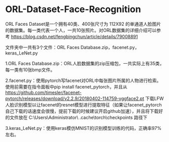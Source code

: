 # ORL-Dataset-Face-Recognition
ORL Faces Dataset是一个拥有40类、400张尺寸为 112X92 的单通道人脸图片的数据集。每一类代表一个人，一共10张照片。对ORL数据集的详细介绍可以参考 https://blog.csdn.net/fengbingchun/article/details/79008891 

文件夹中一共有3个文件：ORL Faces Database.zip，facenet.py，keras_LeNet.py

1.ORL Faces Database.zip：ORL人脸数据集的zip压缩包，一共实际上有35类，每一类有10张bmp文件。


2.facenet.py：使用pytorch写facenet对ORL中每张图片所属的人物进行检索。使用前需要在指令面板中pip install facenet_pytorch，并且从 https://github.com/timesler/facenet-pytorch/releases/download/v2.2.9/20180402-114759-vggface2.pt 下载LFW人脸识别模型以让facenet的resnet模型进行提取特征（如果让facenet_pytorch自己下载的话速度会很慢，提前下载的时候建议开启github加速），并且将下载好的文件放在 C:\Users\Administrator\ .cache\torch\checkpoints 路径下

3.keras_LeNet.py：使用keras模仿MNIST的识别模型训练的代码，正确率97%左右。
